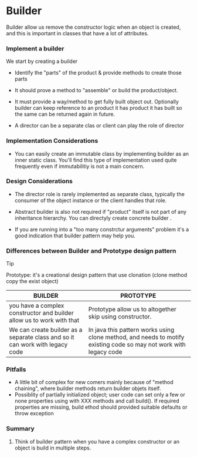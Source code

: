 # Builder 

Builder allow us remove the constructor logic when an object is created, and this is important in classes that have a lot of attributes.

### Implement a builder

We start by creating a builder

* Identify the "parts" of the product & provide methods to create those parts

* It should prove a method to "assemble" or build the product/object.

* It must provide a way/method to get fully built object out. Optionally builder can keep reference to an product it has product it has built so the same can be returned again in future.

* A director can be a separate clas or client can play the role of director 


### Implementation Considerations
* You can easily create an immutable class by implementing builder as an inner static class. You'll find this type of implementation used quite frequently even if immutabilitiy is not a main concern.

### Design Considerations

* The director role is rarely implemented as separate class, typically the consumer  of the object instance or the client handles that role.

* Abstract builder is also not required if "product" itself is not  part of any inheritance hierarchy. You can directyly create concrete builder .

* If you are running into a "too many constrctur arguments" problem it's a good indication that builder pattern may help you.


### Differences between Builder and Prototype design pattern

>[!TIP]
>Prototype: it's a creational design pattern that use clonation (clone method copy the exist object)


| BUILDER                               | PROTOTYPE                               |
|---------------------------------------|-----------------------------------------|
| you have a complex constructor and  builder allow us to work with that  | Prototype allow us to altogether skip  using constructor.                      |
| We can create builder as a separate class and so it can work with legacy code | In java this pattern works using clone method, and needs to motify existing code so may not work with legacy code |


### Pitfalls

* A little bit of complex for new comers mainly because of "method chaining", where builder methods return builder objets itself.
* Possiblity of partially initialized object; user code can set only a few or none properties using with XXX methods  and call build().
If required properties are missing, build ethod should provided suitable  defaults or throw exception 

### Summary 

1. Think of builder pattern when you have a complex constructor or an object is build in multiple steps.
